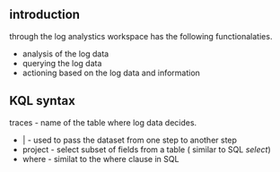 ## introduction

through the log analystics workspace  has the following functionalaties. 
- analysis of the log data 
- querying the log data 
- actioning based on the log data and information

## KQL syntax 
>

traces - name of the table where log data decides. 
- | - used to pass the dataset from one step to another step 
- project - select subset of fields from a table ( similar to SQL  *select*)
- where - similat to the where clause in SQL


